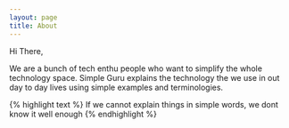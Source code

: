```yaml
---
layout: page
title: About
---
```



Hi There,

We are a bunch of tech enthu people who want to simplify the whole technology space. Simple Guru explains the technology the we use in out day to day lives using simple examples and terminologies.

{% highlight text %}
If we cannot explain things in simple words, we dont know it well enough
{% endhighlight %}




